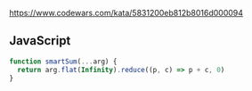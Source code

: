 https://www.codewars.com/kata/5831200eb812b8016d000094

## JavaScript
```js
function smartSum(...arg) {
  return arg.flat(Infinity).reduce((p, c) => p + c, 0)
}
```